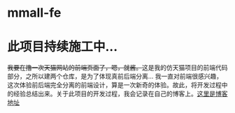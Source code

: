 # mmall-fe
# 此项目持续施工中...
<del>我要在撸一次天猫网站的前端页面了，嗯，就酱。</del>这是我的仿天猫项目的前端代码部分，之所以建两个仓库，是为了体现真前后端分离...
我一直对前端很感兴趣，这次体验前后端完全分离的前端设计，算是一次新奇的体验。故此，将开发过程中的经验总结出来。关于此项目的开发过程，我会记录在自己的博客上。[这里是博客地址](http://www.cnblogs.com/weiminLee/)
